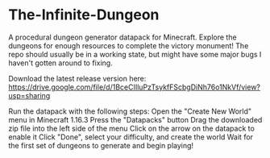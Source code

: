 # The-Infinite-Dungeon
A procedural dungeon generator datapack for Minecraft. Explore the dungeons for enough resources to complete the victory monument! The repo should usually be in a working state, but might have some major bugs I haven't gotten around to fixing.

Download the latest release version here:
https://drive.google.com/file/d/1BceCIIluPzTsykfFScbgDiNh76o1NkVf/view?usp=sharing

Run the datapack with the following steps:
Open the "Create New World" menu in Minecraft 1.16.3
Press the "Datapacks" button
Drag the downloaded zip file into the left side of the menu
Click on the arrow on the datapack to enable it
Click "Done", select your difficulty, and create the world
Wait for the first set of dungeons to generate and begin playing!

